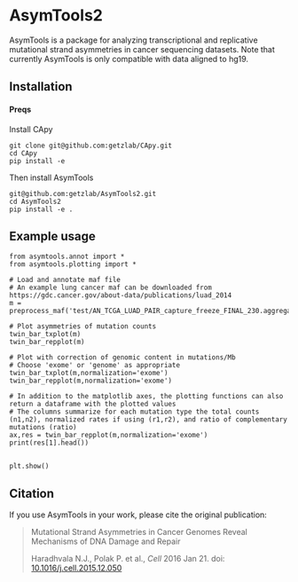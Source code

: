# AsymTools2

AsymTools is a package for analyzing transcriptional and replicative mutational strand asymmetries in cancer sequencing datasets. Note that currently AsymTools is only compatible with data aligned to hg19.

## Installation

#### Preqs

Install CApy
```
git clone git@github.com:getzlab/CApy.git
cd CApy
pip install -e
```

Then install AsymTools
```
git@github.com:getzlab/AsymTools2.git
cd AsymTools2
pip install -e .
```

## Example usage
```
from asymtools.annot import *
from asymtools.plotting import *

# Load and annotate maf file
# An example lung cancer maf can be downloaded from https://gdc.cancer.gov/about-data/publications/luad_2014
m = preprocess_maf('test/AN_TCGA_LUAD_PAIR_capture_freeze_FINAL_230.aggregated.capture.tcga.uuid.curated.somatic.maf')

# Plot asymmetries of mutation counts
twin_bar_txplot(m)
twin_bar_repplot(m)

# Plot with correction of genomic content in mutations/Mb
# Choose 'exome' or 'genome' as appropriate
twin_bar_txplot(m,normalization='exome')
twin_bar_repplot(m,normalization='exome')

# In addition to the matplotlib axes, the plotting functions can also return a dataframe with the plotted values
# The columns summarize for each mutation type the total counts (n1,n2), normalized rates if using (r1,r2), and ratio of complementary mutations (ratio)
ax,res = twin_bar_repplot(m,normalization='exome')
print(res[1].head())


plt.show()

```

## Citation

If you use AsymTools in your work, please cite the original publication:
> Mutational Strand Asymmetries in Cancer Genomes Reveal Mechanisms of DNA Damage and Repair
>
> Haradhvala N.J., Polak P. et al., _Cell_ 2016 Jan 21. doi: [10.1016/j.cell.2015.12.050](https://doi.org/10.1016/j.cell.2015.12.050)

